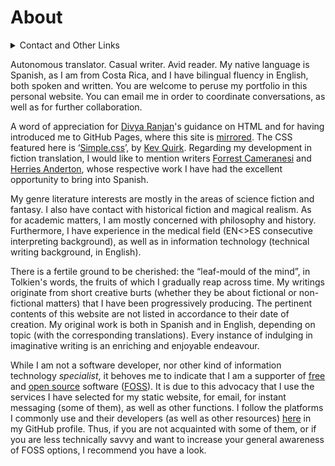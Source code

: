<h1>About
</h1>

<details>
<summary>Contact and Other Links</summary>
<a href= "mailto:robertoqs@proton.me">Email</a>&nbsp;&nbsp;&nbsp;&nbsp;&nbsp;<a href="https://signal.group/#CjQKIIDGeLiiKdnILqASRyCoZ7_AedMz0MZTnAg3Tb4UbgSSEhD_pOEKqfr8eittAQ8_n1SM">Signal</a>&nbsp;&nbsp;&nbsp;&nbsp;&nbsp;<a href="https://matrix.to/#/!RKgZXowtvrnPFORZNm:matrix.org?via=matrix.org">Matrix</a>&nbsp;&nbsp;&nbsp;&nbsp;&nbsp;<a rel="me" href="https://mastodon.social/@robertoqs">Mastodon</a>
<br>
<a href="https://www.reddit.com/user/RobertoQS">Reddit</a>&nbsp;&nbsp;&nbsp;&nbsp;&nbsp;<a href="https://t.me/+8I-DOlgDigs4ZDVh">Telegram</a>&nbsp;&nbsp;&nbsp;&nbsp;&nbsp;<a href="https://discord.gg/7dX9debYrA">Discord</a>&nbsp;&nbsp;&nbsp;&nbsp;&nbsp;<a href="https://twitter.com/RobertoQSx">Twitter</a>
<br>
<a href="https://app.singlelink.co/u/robertoqs">Singlelink</a>
</details>

<p>
Autonomous translator. Casual writer. Avid reader. My native language is Spanish, as I am from Costa Rica, and I have bilingual fluency in English, both spoken and written. You are welcome to peruse my portfolio in this personal website. You can email me in order to coordinate conversations, as well as for further collaboration.

A word of appreciation for <a href= "https://github.com/divyaranjan1905">Divya Ranjan</a>'s guidance on HTML and for having introduced me to GitHub Pages, where this site is <a href= "https://robertoqsx.github.io/">mirrored</a>. The CSS featured here is ‘<a href= "https://simplecss.org">Simple.css</a>’, by <a href= "https://kevq.uk">Kev Quirk</a>. Regarding my development in fiction translation, I would like to mention writers <a href= "https://www.geekofalltrades.org/">Forrest Cameranesi</a> and <a href= "https://twitter.com/HerriesAnderton">Herries Anderton</a>, whose respective work I have had the excellent opportunity to bring into Spanish.

My genre literature interests are mostly in the areas of science fiction and fantasy. I also have contact with historical fiction and magical realism. As for academic matters, I am mostly concerned with philosophy and history. Furthermore, I have experience in the medical field (EN<>ES consecutive interpreting background), as well as in information technology (technical writing background, in English).

There is a fertile ground to be cherished: the “leaf-mould of the mind”, in Tolkien's words, the fruits of which I gradually reap across time. My writings originate from short creative burts (whether they be about fictional or non-fictional matters) that I have been progressively producing. The pertinent contents of this website are not listed in accordance to their date of creation. My original work is both in Spanish and in English, depending on topic (with the corresponding translations). Every instance of indulging in imaginative writing is an enriching and enjoyable endeavour.

While I am not a software developer, nor other kind of information technology <i>specialist</i>, it behoves me to indicate that I am a supporter of <a href= "https://www.gnu.org/philosophy/free-sw.html">free</a> and <a href= "https://www.gnu.org/philosophy/open-source-misses-the-point.html">open source</a> software (<a href= "https://en.wikipedia.org/wiki/Free_and_open-source_software">FOSS</a>). It is due to this advocacy that I use the services I have selected for my static website, for email, for instant messaging (some of them), as well as other functions. I follow the platforms I commonly use and their developers (as well as other resources) <a href="https://github.com/RobertoQSx?tab=following">here</a> in my GitHub profile. Thus, if you are not acquainted with some of them, or if you are less technically savvy and want to increase your general awareness of FOSS options, I recommend you have a look.
</p>
